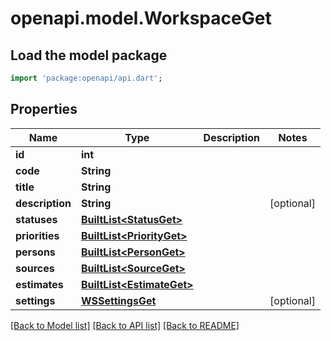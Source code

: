 # openapi.model.WorkspaceGet

## Load the model package
```dart
import 'package:openapi/api.dart';
```

## Properties
Name | Type | Description | Notes
------------ | ------------- | ------------- | -------------
**id** | **int** |  | 
**code** | **String** |  | 
**title** | **String** |  | 
**description** | **String** |  | [optional] 
**statuses** | [**BuiltList&lt;StatusGet&gt;**](StatusGet.md) |  | 
**priorities** | [**BuiltList&lt;PriorityGet&gt;**](PriorityGet.md) |  | 
**persons** | [**BuiltList&lt;PersonGet&gt;**](PersonGet.md) |  | 
**sources** | [**BuiltList&lt;SourceGet&gt;**](SourceGet.md) |  | 
**estimates** | [**BuiltList&lt;EstimateGet&gt;**](EstimateGet.md) |  | 
**settings** | [**WSSettingsGet**](WSSettingsGet.md) |  | [optional] 

[[Back to Model list]](../README.md#documentation-for-models) [[Back to API list]](../README.md#documentation-for-api-endpoints) [[Back to README]](../README.md)


